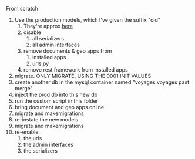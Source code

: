 From scratch

1. Use the production models, which I've given the suffix "old"
	1. They're approx [here](https://github.com/JohnMulligan/voyages-api/commit/9c83c1a821ab99f5be9e0b221b689f6dec23ab71#diff-b6c7c6c2b43303970a522afd81203c5dc5f4614ca8c9e785f2c2ee774fac382f)
	1. disable
		1. all serializers
		1. all admin interfaces
	1. remove documents & geo apps from 
		1. installed apps
		1. urls.py
	1. remove rest framework from installed apps
1. migrate. ONLY MIGRATE, USING THE 0001 INIT VALUES
1. create another db in the mysql container named "voyages voyages past merge"
1. inject the prod db into this new db
1. run the custom script in this folder
1. bring document and geo apps online
1. migrate and makemigrations
1. re-instate the new models
1. migrate and makemigrations
1. re-enable
	1. the urls
	1. the admin interfaces
	1. the serializers